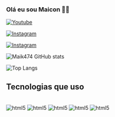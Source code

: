 ### Olá eu sou Maicon 👋🏼

[![Youtube](https://img.shields.io/badge/YouTube-FF0000?style=for-the-badge&logo=youtube&logoColor=white)](https://www.youtube.com/@mkzin_code)

[![Instagram](https://img.shields.io/badge/Instagram-E4405F?style=for-the-badge&logo=instagram&logoColor=white)](https://www.instagram.com/mkzin_code/)

[![Instagram](https://img.shields.io/badge/Twitter-1DA1F2?style=for-the-badge&logo=twitter&logoColor=white)](https://twitter.com/NociamReal)

![Maik474 GitHub stats](https://github-readme-stats.vercel.app/api?username=Maik474&show_icons=true&theme=dark)

![Top Langs](https://github-readme-stats.vercel.app/api/top-langs/?username=Maik474&hide_progress=true)

## Tecnologias que uso

<div style="display: inline_block"><br>
    <img align="center" alt="html5" src="https://img.shields.io/badge/HTML-239120?style=for-the-badge&logo=html5&logoColor=white" />
        <img align="center" alt="html5" src="https://img.shields.io/badge/CSS-239120?&style=for-the-badge&logo=css3&logoColor=white" />
        <img align="center" alt="html5" src="https://img.shields.io/badge/JavaScript-323330?style=for-the-badge&logo=javascript&logoColor=F7DF1E" />
        <img align="center" alt="html5" src="https://img.shields.io/badge/C%2B%2B-00599C?style=for-the-badge&logo=c%2B%2B&logoColor=white" />
        <img align="center" alt="html5" src="https://img.shields.io/badge/C-00599C?style=for-the-badge&logo=c&logoColor=white" />
</div>

